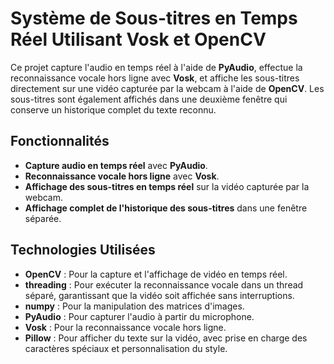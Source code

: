 # Système de Sous-titres en Temps Réel Utilisant Vosk et OpenCV

Ce projet capture l'audio en temps réel à l'aide de **PyAudio**, effectue la reconnaissance vocale hors ligne avec **Vosk**, et affiche les sous-titres directement sur une vidéo capturée par la webcam à l'aide de **OpenCV**. Les sous-titres sont également affichés dans une deuxième fenêtre qui conserve un historique complet du texte reconnu.

## Fonctionnalités

- **Capture audio en temps réel** avec **PyAudio**.
- **Reconnaissance vocale hors ligne** avec **Vosk**.
- **Affichage des sous-titres en temps réel** sur la vidéo capturée par la webcam.
- **Affichage complet de l'historique des sous-titres** dans une fenêtre séparée.

## Technologies Utilisées

- **OpenCV** : Pour la capture et l'affichage de vidéo en temps réel.
- **threading** : Pour exécuter la reconnaissance vocale dans un thread séparé, garantissant que la vidéo soit affichée sans interruptions.
- **numpy** : Pour la manipulation des matrices d'images.
- **PyAudio** : Pour capturer l'audio à partir du microphone.
- **Vosk** : Pour la reconnaissance vocale hors ligne.
- **Pillow** : Pour afficher du texte sur la vidéo, avec prise en charge des caractères spéciaux et personnalisation du style.
